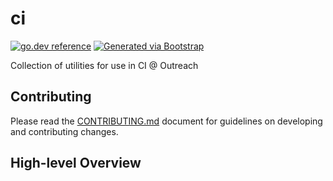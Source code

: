 
# ci
[![go.dev reference](https://img.shields.io/badge/go.dev-reference-007d9c?logo=go&logoColor=white)](https://engdocs.outreach.cloud/github.com/getoutreach/ci)
[![Generated via Bootstrap](https://img.shields.io/badge/Outreach-Bootstrap-%235951ff)](https://github.com/getoutreach/bootstrap)

Collection of utilities for use in CI @ Outreach

## Contributing

Please read the [CONTRIBUTING.md](CONTRIBUTING.md) document for guidelines on developing and contributing changes.

## High-level Overview

<!--- Block(overview) -->
<!--- EndBlock(overview) -->
